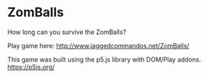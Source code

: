 # ZomBalls
How long can you survive the ZomBalls?

Play game here:
http://www.jaggedcommandos.net/ZomBalls/

This game was built using the p5.js library with DOM/Play addons.
https://p5js.org/
